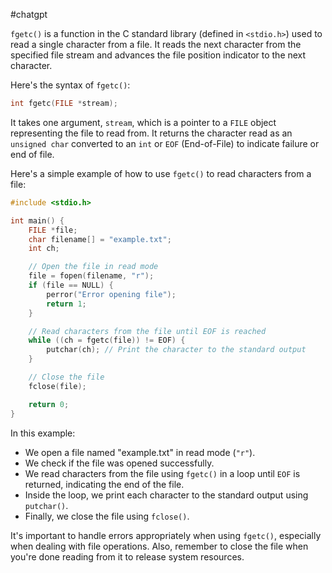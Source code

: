 #chatgpt 

`fgetc()` is a function in the C standard library (defined in `<stdio.h>`) used to read a single character from a file. It reads the next character from the specified file stream and advances the file position indicator to the next character.

Here's the syntax of `fgetc()`:

```c
int fgetc(FILE *stream);
```

It takes one argument, `stream`, which is a pointer to a `FILE` object representing the file to read from. It returns the character read as an `unsigned char` converted to an `int` or `EOF` (End-of-File) to indicate failure or end of file.

Here's a simple example of how to use `fgetc()` to read characters from a file:

```c
#include <stdio.h>

int main() {
    FILE *file;
    char filename[] = "example.txt";
    int ch;

    // Open the file in read mode
    file = fopen(filename, "r");
    if (file == NULL) {
        perror("Error opening file");
        return 1;
    }

    // Read characters from the file until EOF is reached
    while ((ch = fgetc(file)) != EOF) {
        putchar(ch); // Print the character to the standard output
    }

    // Close the file
    fclose(file);

    return 0;
}
```

In this example:

- We open a file named "example.txt" in read mode (`"r"`).
- We check if the file was opened successfully.
- We read characters from the file using `fgetc()` in a loop until `EOF` is returned, indicating the end of the file.
- Inside the loop, we print each character to the standard output using `putchar()`.
- Finally, we close the file using `fclose()`.

It's important to handle errors appropriately when using `fgetc()`, especially when dealing with file operations. Also, remember to close the file when you're done reading from it to release system resources.